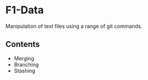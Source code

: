 # F1-Data

Manipulation of text files using a range of git commands.

## Contents

* Merging
* Branching
* Stashing
